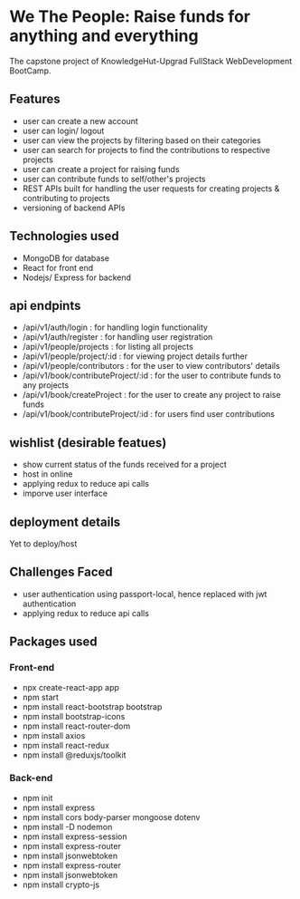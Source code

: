 # We The People: Raise funds for anything and everything
 
 The capstone project of KnowledgeHut-Upgrad FullStack WebDevelopment BootCamp.
 
 ## Features
 - user can create a new account
 - user can login/ logout
 - user can view the projects by filtering based on their categories
 - user can search for projects to find the contributions to respective projects
 - user can create a project for raising funds
 - user can contribute funds to self/other's projects
 - REST APIs built for handling the user requests for creating projects & contributing to projects
 - versioning of backend APIs

 ## Technologies used
 - MongoDB for database
 - React for front end
 - Nodejs/ Express for backend

## api endpints 
- /api/v1/auth/login : for handling login functionality
- /api/v1/auth/register : for handling user registration
- /api/v1/people/projects : for listing all projects
- /api/v1/people/project/:id : for viewing project details further
- /api/v1/people/contributors : for the user to view contributors' details
- /api/v1/book/contributeProject/:id : for the user to contribute funds to any projects
- /api/v1/book/createProject : for the user to create any project to raise funds
- /api/v1/book/contributeProject/:id : for users find user contributions


## wishlist (desirable featues)
- show current status of the funds received for a project
- host in online
- applying redux to reduce api calls
- imporve user interface

## deployment details
Yet to deploy/host

## Challenges Faced
- user authentication using passport-local, hence replaced with jwt authentication
- applying redux to reduce api calls


## Packages used
### Front-end
- npx create-react-app app
- npm start
- npm install react-bootstrap bootstrap
- npm install bootstrap-icons
- npm install react-router-dom
- npm install axios
- npm install react-redux
- npm install @reduxjs/toolkit

### Back-end
- npm init
- npm install express
- npm install cors body-parser mongoose dotenv
- npm install -D nodemon
- npm install express-session
- npm install express-router
- npm install jsonwebtoken
- npm install express-router
- npm install jsonwebtoken
- npm install crypto-js
